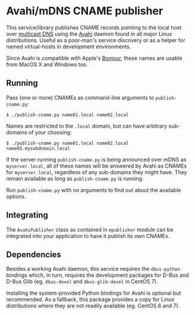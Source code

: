 # Avahi/mDNS CNAME publisher

This service/library publishes CNAME records pointing to the local host over
[multicast DNS](http://www.multicastdns.org) using the [Avahi](http://www.avahi.org/wiki/AboutAvahi)
daemon found in all major Linux distributions. Useful as a poor-man's service discovery or as a
helper for named virtual-hosts in development environments.

Since Avahi is compatible with Apple's [Bonjour](https://www.apple.com/support/bonjour),
these names are usable from MacOS X and Windows too.

## Running

Pass (one or more) CNAMEs as command-line arguments to `publish-cname.py`:

```
$ ./publish-cname.py name01.local name02.local
```

Names are restricted to the `.local` domain, but can have arbitrary sub-domains of your choosing:

```
$ ./publish-cname.py name01.local name02.local name03.mysubdomain.local
```

If the server running `publish-cname.py` is being announced over mDNS as `myserver.local`, all of
these names will be answered by Avahi as CNAMEs for `myserver.local`, regardless of any sub-domains
they might have. They remain available as long as `publish-cname.py` is running.

Run `publish-cname.py` with no arguments to find out about the available options.

## Integrating

The `AvahiPublisher` class as contained in `mpublisher` module can be integrated into your application
to have it publish its own CNAMEs.

## Dependencies

Besides a working Avahi daemon, this service requires the `dbus-python` bindings which, in turn, requires
the development packages for D-Bus and D-Bus Glib (eg. `dbus-devel` and `dbus-glib-devel` in CentOS 7).

Installing the system-provided Python bindings for Avahi is optional but recommended. As a fallback,
this package provides a copy for Linux distributions where they are not readily available (eg. CentOS 6 and 7).
